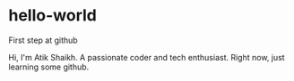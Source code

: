 # hello-world
First step at github

Hi, I'm Atik Shaikh. A passionate coder and tech enthusiast.
Right now, just learning some github.
